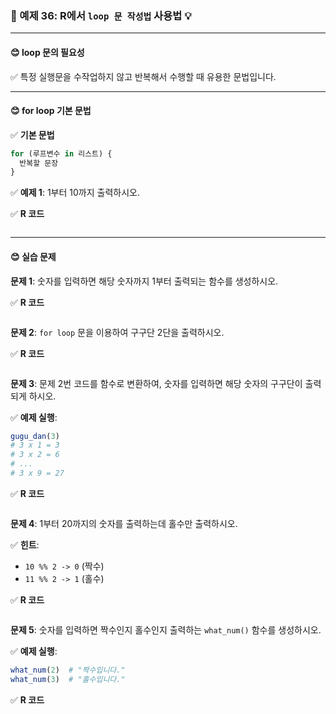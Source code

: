 ### 🎯 예제 36: R에서 `loop 문 작성법` 사용법 💡

---

#### **😊 loop 문의 필요성**

✅ 특정 실행문을 수작업하지 않고 반복해서 수행할 때 유용한 문법입니다.

---

#### **😊 for loop 기본 문법**

✅ **기본 문법**
```r
for (루프변수 in 리스트) {
  반복할 문장 
}
```

✅ **예제 1**: 1부터 10까지 출력하시오.

✅ **R 코드**
```r

```

---

#### **😊 실습 문제**

**문제 1**: 숫자를 입력하면 해당 숫자까지 1부터 출력되는 함수를 생성하시오.

✅ **R 코드**
```r

```

**문제 2**: `for loop` 문을 이용하여 구구단 2단을 출력하시오.

✅ **R 코드**
```r

```

**문제 3**: 문제 2번 코드를 함수로 변환하여, 숫자를 입력하면 해당 숫자의 구구단이 출력되게 하시오.

✅ **예제 실행**:
```r
gugu_dan(3)
# 3 x 1 = 3
# 3 x 2 = 6
# ...
# 3 x 9 = 27
```

✅ **R 코드**
```r

```

**문제 4**: 1부터 20까지의 숫자를 출력하는데 홀수만 출력하시오.

✅ **힌트**:
- `10 %% 2 -> 0` (짝수)
- `11 %% 2 -> 1` (홀수)

✅ **R 코드**
```r

```

**문제 5**: 숫자를 입력하면 짝수인지 홀수인지 출력하는 `what_num()` 함수를 생성하시오.

✅ **예제 실행**:
```r
what_num(2)  # "짝수입니다."
what_num(3)  # "홀수입니다."
```

✅ **R 코드**
```r

```
